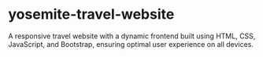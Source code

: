 # yosemite-travel-website
A responsive travel website with a dynamic frontend built using HTML, CSS, JavaScript, and Bootstrap, ensuring optimal user experience on all devices.
